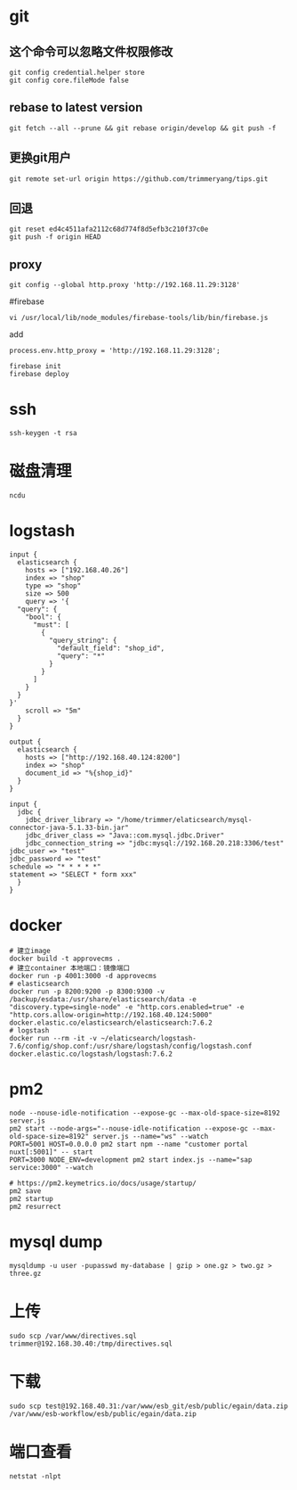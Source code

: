# git
## 这个命令可以忽略文件权限修改
```shell script
git config credential.helper store
git config core.fileMode false
```

## rebase to latest version
```shell script
git fetch --all --prune && git rebase origin/develop && git push -f
```

## 更换git用户  
```shell script
git remote set-url origin https://github.com/trimmeryang/tips.git
```

## 回退
```shell script
git reset ed4c4511afa2112c68d774f8d5efb3c210f37c0e
git push -f origin HEAD
```

## proxy
```shell script
git config --global http.proxy 'http://192.168.11.29:3128'
```

#firebase
```shell script
vi /usr/local/lib/node_modules/firebase-tools/lib/bin/firebase.js
```
add

```shell script
process.env.http_proxy = 'http://192.168.11.29:3128';
```

```shell script
firebase init
firebase deploy
```

# ssh
```shell script
ssh-keygen -t rsa
```

# 磁盘清理
```shell script
ncdu
```

# logstash
```shell script
input {
  elasticsearch {
    hosts => ["192.168.40.26"]
    index => "shop"
    type => "shop"
    size => 500
    query => '{
  "query": {
    "bool": {
      "must": [
        {
          "query_string": {
            "default_field": "shop_id",
            "query": "*"
          }
        }
      ]
    }
  }
}'
    scroll => "5m"
  }
}

output {
  elasticsearch {
    hosts => ["http://192.168.40.124:8200"]
    index => "shop"
    document_id => "%{shop_id}"
  }
}

```

```shell script
input {
  jdbc {
    jdbc_driver_library => "/home/trimmer/elaticsearch/mysql-connector-java-5.1.33-bin.jar"
    jdbc_driver_class => "Java::com.mysql.jdbc.Driver"
    jdbc_connection_string => "jdbc:mysql://192.168.20.218:3306/test"
jdbc_user => "test"
jdbc_password => "test"
schedule => "* * * * *"
statement => "SELECT * form xxx"
  }
}

```
# docker

```shell script
# 建立image
docker build -t approvecms .
# 建立container 本地端口：镜像端口
docker run -p 4001:3000 -d approvecms
# elasticsearch
docker run -p 8200:9200 -p 8300:9300 -v /backup/esdata:/usr/share/elasticsearch/data -e "discovery.type=single-node" -e "http.cors.enabled=true" -e "http.cors.allow-origin=http://192.168.40.124:5000" docker.elastic.co/elasticsearch/elasticsearch:7.6.2
# logstash
docker run --rm -it -v ~/elaticsearch/logstash-7.6/config/shop.conf:/usr/share/logstash/config/logstash.conf docker.elastic.co/logstash/logstash:7.6.2

```

# pm2
```shell script
node --nouse-idle-notification --expose-gc --max-old-space-size=8192 server.js 
pm2 start --node-args="--nouse-idle-notification --expose-gc --max-old-space-size=8192" server.js --name="ws" --watch
PORT=5001 HOST=0.0.0.0 pm2 start npm --name "customer portal nuxt[:5001]" -- start
PORT=3000 NODE_ENV=development pm2 start index.js --name="sap service:3000" --watch
```

```shell script
# https://pm2.keymetrics.io/docs/usage/startup/
pm2 save
pm2 startup
pm2 resurrect
```

# mysql dump
```shell script
mysqldump -u user -pupasswd my-database | gzip > one.gz > two.gz > three.gz
```

# 上传
```shell script
sudo scp /var/www/directives.sql trimmer@192.168.30.40:/tmp/directives.sql
```

# 下载
```shell script
sudo scp test@192.168.40.31:/var/www/esb_git/esb/public/egain/data.zip /var/www/esb-workflow/esb/public/egain/data.zip
```

# 端口查看
```shell script
netstat -nlpt
```
